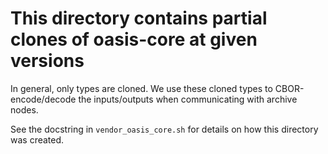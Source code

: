 # This directory contains partial clones of oasis-core at given versions

In general, only types are cloned. We use these cloned types to
CBOR-encode/decode the inputs/outputs when communicating with archive nodes.

See the docstring in `vendor_oasis_core.sh` for details on how this directory
was created.
